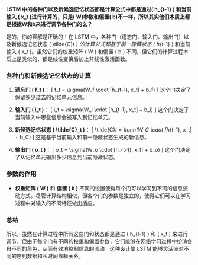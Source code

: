 **LSTM 中的各种门以及新候选记忆状态都是计算公式中都是通过\( h_{t-1} \) 和当前输入 \( x_t \)进行计算的，只是\( W\)参数和偏置\( b\)不一样，所以其实他们本质上都是根据W和b来进行调节各种门的么？**


是的，你的理解是正确的！在 LSTM 中，各种门（遗忘门、输入门、输出门）以及新候选记忆状态 \( \tilde{C}_t \) 的计算公式都基于前一隐藏状态 \( h_{t-1} \) 和当前输入 \( x_t \)。虽然它们的权重矩阵 \( W \) 和偏置 \( b \) 不同，但它们的计算过程本质上是类似的，都是线性变换后加上非线性激活函数。

### 各种门和新候选记忆状态的计算

1. **遗忘门 \( f_t \)**：
   \[
   f_t = \sigma(W_f \cdot [h_{t-1}, x_t] + b_f)
   \]
   这个门决定了保留多少过去的记忆单元信息。

2. **输入门 \( i_t \)**：
   \[
   i_t = \sigma(W_i \cdot [h_{t-1}, x_t] + b_i)
   \]
   这个门决定了当前输入中哪些信息会被写入到记忆单元。

3. **新候选记忆状态 \( \tilde{C}_t \)**：
   \[
   \tilde{C}_t = \tanh(W_C \cdot [h_{t-1}, x_t] + b_C)
   \]
   这是基于当前输入和前一隐藏状态生成的新信息。

4. **输出门 \( o_t \)**：
   \[
   o_t = \sigma(W_o \cdot [h_{t-1}, x_t] + b_o)
   \]
   这个门决定了从记忆单元输出多少信息到当前隐藏状态。

### 参数的作用

- **权重矩阵 \( W \)** 和 **偏置 \( b \)** 不同的设置使得每个门可以学习到不同的信息流动方式。尽管计算结构相似，但各个门的参数是独立的，使得它们可以在学习过程中对输入的不同特征做出适应。

### 总结

所以，虽然在计算过程中所有这些门和状态都是通过 \( h_{t-1} \) 和 \( x_t \) 来进行调节，但由于每个门有不同的权重和偏置参数，它们能够在网络学习过程中扮演各自不同的角色，从而有效地控制信息的流动。这种设计使 LSTM 能够灵活应对不同的序列数据和长时间依赖关系。
